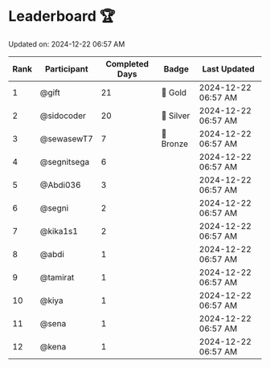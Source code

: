# Leaderboard 🏆

Updated on: 2024-12-22 06:57 AM

| Rank | Participant       | Completed Days | Badge      | Last Updated         |
|------|-------------------|----------------|------------|----------------------|
| 1    | @gift             | 21             | 🏅 Gold     | 2024-12-22 06:57 AM |
| 2    | @sidocoder        | 20             | 🥈 Silver   | 2024-12-22 06:57 AM |
| 3    | @sewasewT7        | 7              | 🥉 Bronze   | 2024-12-22 06:57 AM |
| 4    | @segnitsega       | 6              |            | 2024-12-22 06:57 AM |
| 5    | @Abdi036          | 3              |            | 2024-12-22 06:57 AM |
| 6    | @segni            | 2              |            | 2024-12-22 06:57 AM |
| 7    | @kika1s1          | 2              |            | 2024-12-22 06:57 AM |
| 8    | @abdi             | 1              |            | 2024-12-22 06:57 AM |
| 9    | @tamirat          | 1              |            | 2024-12-22 06:57 AM |
| 10   | @kiya             | 1              |            | 2024-12-22 06:57 AM |
| 11   | @sena             | 1              |            | 2024-12-22 06:57 AM |
| 12   | @kena             | 1              |            | 2024-12-22 06:57 AM |
